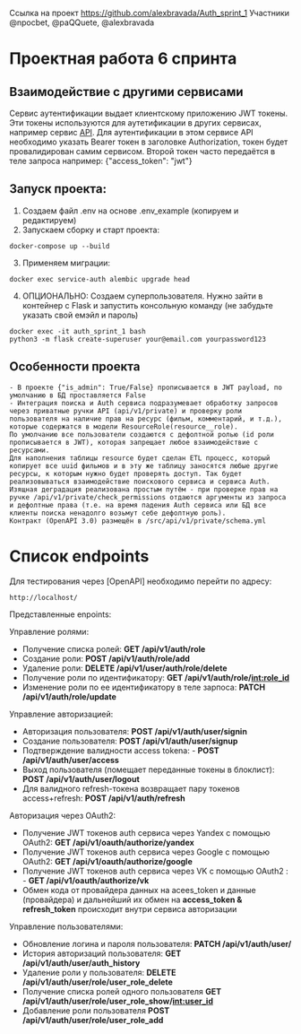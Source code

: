 Ссылка на проект https://github.com/alexbravada/Auth_sprint_1
Участники @npocbet, @paQQuete, @alexbravada
# Проектная работа 6 спринта

## Взаимодействие с другими сервисами

Сервис аутентификации выдает клиентскому приложению JWT токены. Эти токены используются для аутетификации в других
сервисах, например сервис [API](https://github.com/alexbravada/Async_API_sprint_2). Для аутентификации в этом
сервисе API необходимо указать Bearer токен в заголовке Authorization, токен будет провалидирован самим сервисом.
Второй токен часто передаётся в теле запроса например: {"access_token": "jwt"}


## Запуск проекта:

1. Создаем файл .env на основе .env_example (копируем и редактируем)
2. Запускаем сборку и старт проекта:

```shell
docker-compose up --build  
```
3. Применяем миграции:
```shell
docker exec service-auth alembic upgrade head
```

4. ОПЦИОНАЛЬНО: Создаем суперпользователя. Нужно зайти в контейнер с Flask и запустить консольную команду (не забудьте
   указать свой емэйл и пароль)

```shell
docker exec -it auth_sprint_1 bash
python3 -m flask create-superuser your@email.com yourpassword123
```

## Особенности проекта
```
- В проекте {"is_admin": True/False} прописывается в JWT payload, по умолчанию в БД проставляется False
- Интеграция поиска и Auth сервиса подразумевает обработку запросов через приватные ручки API (api/v1/private) и проверку роли пользователя на наличие прав на ресурс (фильм, комментарий, и т.д.), которые содержатся в модели ResourceRole(resource__role). 
По умолчанию все пользователи создаются с дефолтной ролью (id роли прописывается в JWT), которая запрещает любое взаимодействие с ресурсами. 
Для наполнения таблицы resource будет сделан ETL процесс, который копирует все uuid фильмов и в эту же таблицу заносятся любые другие ресурсы, к которым нужно будет проверять доступ. Так будет реализовываться взаимодействие поискового сервиса и сервиса Auth. 
Изящная деградация реализована простым путём - при проверке прав на ручке /api/v1/private/check_permissions отдаются аргументы из запроса и дефолтные права (т.е. на время падения Auth сервиса или БД все клиенты поиска ненадолго возьмут себе дефолтную роль).
Контракт (OpenAPI 3.0) размещён в /src/api/v1/private/schema.yml

```

# Список endpoints

Для тестирования через [OpenAPI] необходимо перейти по адресу:

```
http://localhost/
```

Представленные enpoints:

Управление ролями:

- Получение списка ролей: **GET /api/v1/auth/role**
- Создание роли: **POST /api/v1/auth/role/add**
- Удаление роли: **DELETE /api/v1/user/auth/role/delete**
- Получение роли по идентификатору: **GET /api/v1/auth/role/<int:role_id>**
- Изменение роли по ее идентификатору в теле зарпоса: **PATCH /api/v1/auth/role/update**

Управление авторизацией:

- Авторизация пользователя: **POST /api/v1/auth/user/signin**
- Создание пользователя: **POST /api/v1/auth/user/signup**
- Подтверждение валидности access tokena: - **POST /api/v1/auth/user/access**
- Выход пользователя (помещает переданные токены в блоклист): **POST /api/v1/auth/user/logout**
- Для валидного refresh-токена возвращает пару токенов access+refresh: **POST /api/v1/auth/refresh**

Авторизация через OAuth2:

- Получение JWT токенов auth сервиса через Yandex с помощью OAuth2: **GET /api/v1/oauth/authorize/yandex**
- Получение JWT токенов auth сервиса через Google с помощью OAuth2: **GET /api/v1/oauth/authorize/google**
- Получение JWT токенов auth сервиса через VK с помощью OAuth2 : - **GET /api/v1/oauth/authorize/vk**
- Обмен кода от провайдера данных на acees_token и данные (провайдера) и дальнейший их обмен на **access_token & refresh_token** происходит внутри сервиса авторизации

Управление пользователями:

- Обновление логина и пароля пользователя: **PATCH /api/v1/auth/user/**
- История авторизаций пользователя: **GET /api/v1/auth/user/auth_history**
- Удаление роли у пользователя: **DELETE /api/v1/auth/user/role/user_role_delete**
- Получение списка ролей одного пользователя **GET /api/v1/auth/user/role/user_role_show/<int:user_id>**
- Добавление роли пользователя **POST /api/v1/auth/user/role/user_role_add**

